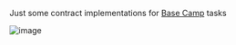 Just some contract implementations for [Base Camp]([url](https://docs.base.org/base-camp/docs/welcome/)) tasks

![image](https://github.com/user-attachments/assets/b4fe1509-8f15-44b3-8ea2-d6f347cb9b48)

